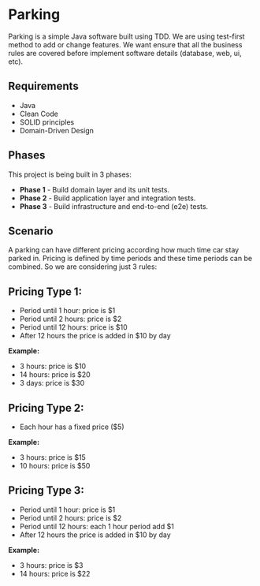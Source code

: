 # Parking
Parking is a simple Java software built using TDD. We are using test-first method to add or change features. We want ensure that all the business rules are covered before implement software details (database, web, ui, etc).

## Requirements
* Java
* Clean Code
* SOLID principles
* Domain-Driven Design

## Phases
This project is being built in 3 phases:

+ <b>Phase 1</b> - Build domain layer and its unit tests.
+ <b>Phase 2</b> - Build application layer and integration tests.
+ <b>Phase 3</b> - Build infrastructure and end-to-end (e2e) tests.

## Scenario
A parking can have different pricing according how much time car stay parked in. Pricing is defined by time periods and these time periods can be combined. So we are considering just 3 rules:

## Pricing Type 1: 
+ Period until 1 hour: price is $1
+ Period until 2 hours: price is $2
+ Period until 12 hours: price is $10 
+ After 12 hours the price is added in $10 by day
 
<b>Example:</b>  
+ 3 hours: price is $10
+ 14 hours: price is $20 
+ 3 days: price is $30 

## Pricing Type 2: 
+ Each hour has a fixed price ($5)
 
<b>Example:</b> 
+ 3 hours: price is $15
+ 10 hours: price is $50

## Pricing Type 3: 
+ Period until 1 hour: price is $1
+ Period until 2 hours: price is $2
+ Period until 12 hours: each 1 hour period add $1 
+ After 12 hours the price is added in $10 by day
 
<b>Example:</b>  
+ 3 hours: price is $3
+ 14 hours: price is $22 


